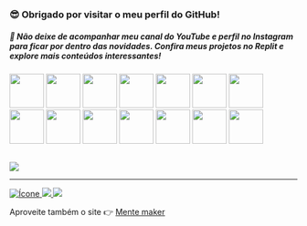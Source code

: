 ### 😎 Obrigado por visitar o meu perfil do GitHub!
##### 🚀 Não deixe de acompanhar meu canal do YouTube e perfil no Instagram para ficar por dentro das novidades. Confira meus projetos no Replit e explore mais conteúdos interessantes!

<div>
<img src="https://www.vectorlogo.zone/logos/github/github-icon.svg" width="60"> 
<img src="https://www.vectorlogo.zone/logos/linux/linux-icon.svg" width="60">
<img src="https://www.vectorlogo.zone/logos/w3_html5/w3_html5-icon.svg" width="60">
<img src="https://www.vectorlogo.zone/logos/w3_css/w3_css-official.svg" width="60">
<img src="https://www.vectorlogo.zone/logos/javascript/javascript-icon.svg" width="60">
<img src="https://www.vectorlogo.zone/logos/typescriptlang/typescriptlang-icon.svg" width="60">
<img src="https://www.vectorlogo.zone/logos/vuejs/vuejs-icon.svg" width="60">
<img src="https://www.vectorlogo.zone/logos/php/php-icon.svg" width="60">
<img src="https://www.vectorlogo.zone/logos/python/python-icon.svg" width="60">
<img src="https://www.vectorlogo.zone/logos/java/java-icon.svg" width="60">
<img src="https://www.vectorlogo.zone/logos/mysql/mysql-official.svg" width="60">
<img src="https://www.vectorlogo.zone/logos/postgresql/postgresql-icon.svg" width="60">
<img src="https://www.vectorlogo.zone/logos/firebase/firebase-icon.svg" width="60">
<img src="https://www.vectorlogo.zone/logos/docker/docker-official.svg" width="60">
<h2>
</div>


<a href="https://discord.gg/mtMMWZFF">
  <img src="https://www.vectorlogo.zone/logos/discord/discord-official.svg">
</a>

<hr>

<a href="https://www.youtube.com/@mentemaker/featured">
  <img src="https://img.shields.io/badge/YouTube-FF0000?style=for-the-badge&logo=youtube&logoColor=white&theme=transparent" alt="Ícone">
</a>

<a href="https://www.instagram.com/p/CwEdLL4te3W/?utm_source=ig_web_button_share_sheet&igshid=MzRlODBiNWFlZA==">
  <img src="https://img.shields.io/badge/instagram-FF0000r?style=for-the-badge&logo=instagram&logoColor=white">
</a>

<a href="https://replit.com/@MenteMaker">
  <img src="https://img.shields.io/badge/replit-667881?style=for-the-badge&logo=replit&logoColor=white">
</a>





<p>Aproveite também o site 👉 <a  href="http://www.mentemaker.com.br"> Mente maker</a></p>




